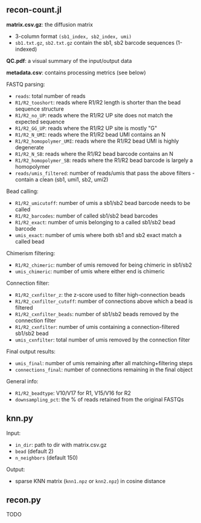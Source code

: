recon-count.jl
--------------

**matrix.csv.gz**: the diffusion matrix
* 3-column format `(sb1_index, sb2_index, umi)`
* `sb1.txt.gz`, `sb2.txt.gz` contain the sb1, sb2 barcode sequences (1-indexed)

**QC.pdf**: a visual summary of the input/output data

**metadata.csv**: contains processing metrics (see below)

FASTQ parsing:
* `reads`: total number of reads
* `R1/R2_tooshort`: reads where R1/R2 length is shorter than the bead sequence structure
* `R1/R2_no_UP`: reads where the R1/R2 UP site does not match the expected sequence
* `R1/R2_GG_UP`: reads where the R1/R2 UP site is mostly "G"
* `R1/R2_N_UMI`: reads where the R1/R2 bead UMI contains an N
* `R1/R2_homopolymer_UMI`: reads where the R1/R2 bead UMI is highly degenerate
* `R1/R2_N_SB`: reads where the R1/R2 bead barcode contains an N
* `R1/R2_homopolymer_SB`: reads where the R1/R2 bead barcode is largely a homopolymer
* `reads/umis_filtered`: number of reads/umis that pass the above filters - contain a clean (sb1, umi1, sb2, umi2)

Bead calling:
* `R1/R2_umicutoff`: number of umis a sb1/sb2 bead barcode needs to be called
* `R1/R2_barcodes`: number of called sb1/sb2 bead barcodes
* `R1/R2_exact`: number of umis belonging to a called sb1/sb2 bead barcode
* `umis_exact`: number of umis where both sb1 and sb2 exact match a called bead

Chimerism filtering:
* `R1/R2_chimeric`: number of umis removed for being chimeric in sb1/sb2
* `umis_chimeric`: number of umis where either end is chimeric

Connection filter:
* `R1/R2_cxnfilter_z`: the z-score used to filter high-connection beads
* `R1/R2_cxnfilter_cutoff`: number of connections above which a bead is filtered
* `R1/R2_cxnfilter_beads`: number of sb1/sb2 beads removed by the connection filter
* `R1/R2_cxnfilter`: number of umis containing a connection-filtered sb1/sb2 bead
* `umis_cxnfilter`: total number of umis removed by the connection filter

Final output results:
* `umis_final`: number of umis remaining after all matching+filtering steps
* `connections_final`: number of connections remaining in the final object

General info:
* `R1/R2_beadtype`: V10/V17 for R1, V15/V16 for R2
* `downsampling_pct`: the % of reads retained from the original FASTQs

knn.py
------

Input:
* `in_dir`: path to dir with matrix.csv.gz
* `bead` (default 2)
* `n_neighbors` (default 150)

Output:
* sparse KNN matrix (`knn1.npz` or `knn2.npz`) in cosine distance

recon.py
--------
TODO
